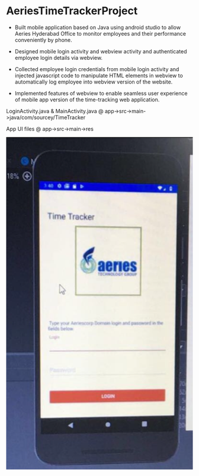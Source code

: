 # AeriesTimeTrackerProject

* Built mobile application based on Java using
android studio to allow Aeries Hyderabad Office
to monitor employees and their performance
conveniently by phone.

* Designed mobile login activity and webview activity
and authenticated employee login details
via webview.

* Collected employee login credentials from
mobile login activity and injected javascript 
code to manipulate HTML elements in webview
to automatically log employee into webview
version of the website.

* Implemented features of webview to enable
seamless user experience of mobile app version
of the time-tracking web application.

LoginActivity.java & MainActivity.java @ app->src->main->java/com/sourcey/TimeTracker

App UI  files @ app->src->main->res


![alt text](IMG.png)



